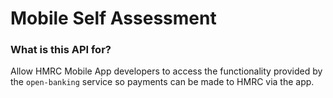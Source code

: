 # Mobile Self Assessment
### What is this API for?
Allow HMRC Mobile App developers to access the functionality provided by the `open-banking` service so payments can be made to HMRC via the app.